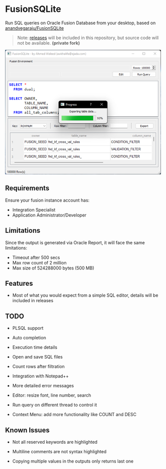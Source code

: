# FusionSQLite
Run SQL queries on Oracle Fusion Database from your desktop, based on [anandvegaraju/FusionSQLite](https://github.com/anandvegaraju/FusionSQLite)
> Note: [releases](https://ahmedwaleed.csed22.com/fsql) will be included in this repository, but source code will not be available. **(private fork)**

<p align="center">
  <img src="version/current.png">
</p>

## Requirements 

Ensure your fusion instance account has:
- Integration Specialist
- Application Administrator/Developer

## Limitations

Since the output is generated via Oracle Report, it will face the same limitations:
- Timeout after 500 secs
- Max row count of 2 million
- Max size of 524288000 bytes (500 MB)

## Features

- Most of what you would expect from a simple SQL editor, details will be included in releases

## TODO

- PLSQL support

- Auto completion

- Execution time details

- Open and save SQL files

- Count rows after filtration

- Integration with Notepad++

- More detailed error messages

- Editor: resize font, line number, search

- Run query on different thread to control it

- Context Menu: add more functionality like COUNT and DESC

## Known Issues

- Not all reserved keywords are highlighted

- Multiline comments are not syntax highlighted

- Copying multiple values in the outputs only returns last one
